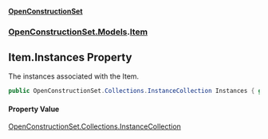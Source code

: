 #### [OpenConstructionSet](index 'index')
### [OpenConstructionSet.Models](index#OpenConstructionSet_Models 'OpenConstructionSet.Models').[Item](Z9pYmp3jhG_PhNCQ0nlOeg 'OpenConstructionSet.Models.Item')
## Item.Instances Property
The instances associated with the Item.  
```csharp
public OpenConstructionSet.Collections.InstanceCollection Instances { get; set; }
```
#### Property Value
[OpenConstructionSet.Collections.InstanceCollection](https://docs.microsoft.com/en-us/dotnet/api/OpenConstructionSet.Collections.InstanceCollection 'OpenConstructionSet.Collections.InstanceCollection')
